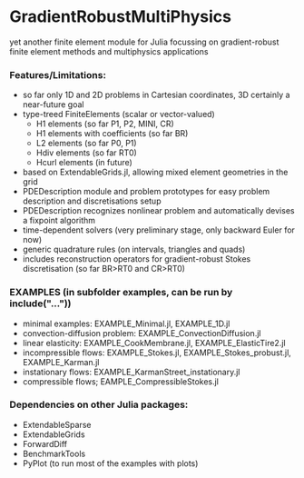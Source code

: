 # GradientRobustMultiPhysics

yet another finite element module for Julia focussing on gradient-robust finite element methods and multiphysics applications


### Features/Limitations:
- so far only 1D and 2D problems in Cartesian coordinates, 3D certainly a near-future goal
- type-treed FiniteElements (scalar or vector-valued)
    - H1 elements (so far P1, P2, MINI, CR)
    - H1 elements with coefficients (so far BR)
    - L2 elements (so far P0, P1)
    - Hdiv elements (so far RT0)
    - Hcurl elements (in future)
- based on ExtendableGrids.jl, allowing mixed element geometries in the grid
- PDEDescription module and problem prototypes for easy problem description and discretisations setup
- PDEDescription recognizes nonlinear problem and automatically devises a fixpoint algorithm
- time-dependent solvers (very preliminary stage, only backward Euler for now)
- generic quadrature rules (on intervals, triangles and quads)
- includes reconstruction operators for gradient-robust Stokes discretisation (so far BR>RT0 and CR>RT0)


### EXAMPLES (in subfolder examples, can be run by include("..."))
- minimal examples: EXAMPLE_Minimal.jl, EXAMPLE_1D.jl
- convection-diffusion problem: EXAMPLE_ConvectionDiffusion.jl
- linear elasticity: EXAMPLE_CookMembrane.jl, EXAMPLE_ElasticTire2.jl
- incompressible flows: EXAMPLE_Stokes.jl, EXAMPLE_Stokes_probust.jl, EXAMPLE_Karman.jl
- instationary flows: EXAMPLE_KarmanStreet_instationary.jl
- compressible flows; EAMPLE_CompressibleStokes.jl


### Dependencies on other Julia packages:
- ExtendableSparse
- ExtendableGrids
- ForwardDiff
- BenchmarkTools
- PyPlot (to run most of the examples with plots)
